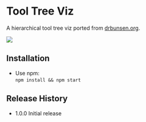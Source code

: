 Tool Tree Viz
=========

A hierarchical tool tree viz ported from [drbunsen.org][1].

![][2]

## Installation

* Use npm:  
  `npm install && npm start`

## Release History

* 1.0.0 Initial release

[1]: http://www.drbunsen.org
[2]: tool-screenshot.jpg
